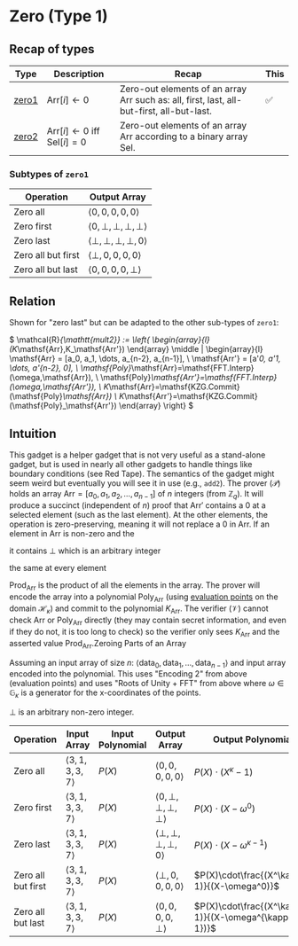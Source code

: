 # Zero (Type 1)

## Recap of types

| Type              | Description                                          | Recap                                                        | This |
| ----------------- | ---------------------------------------------------- | ------------------------------------------------------------ | ---- |
| [zero1](../zero1) | $\mathsf{Arr}[i]\leftarrow0$                         | Zero-out elements of an array $\mathsf{Arr}$ such as: all, first, last, all-but-first, all-but-last. | ✅    |
| [zero2](../zero2) | $\mathsf{Arr}[i]\leftarrow0$ iff $\mathsf{Sel}[i]=0$ | Zero-out elements of an array $\mathsf{Arr}$ according to a binary array $\mathsf{Sel}$. |      |

### Subtypes of $\texttt{zero1}$

| Operation          | Output Array                            |
| ------------------ | --------------------------------------- |
| Zero all           | $\langle 0,0,0,0,0 \rangle$             |
| Zero first         | $\langle 0,\bot,\bot,\bot,\bot \rangle$ |
| Zero last          | $\langle \bot,\bot,\bot,\bot,0 \rangle$ |
| Zero all but first | $\langle \bot,0,0,0,0 \rangle$          |
| Zero all but last  | $\langle 0,0,0,0,\bot \rangle$          |

## Relation

Shown for "zero last" but can be adapted to the other sub-types of $\texttt{zero1}$:



  $ \mathcal{R}_{\mathtt{mult2}} := \left\{ \begin{array}{l} (K_\mathsf{Arr},K_\mathsf{Arr'}) \end{array} \middle | \begin{array}{l} \mathsf{Arr} = [a_0, a_1, \dots, a_{n-2}, a_{n-1}], \\ \mathsf{Arr'} = [a'_0, a'_1, \dots, a'_{n-2}, 0], \\ \mathsf{Poly}_\mathsf{Arr}=\mathsf{FFT.Interp}(\omega,\mathsf{Arr}), \\ \mathsf{Poly}_\mathsf{Arr'}=\mathsf{FFT.Interp}(\omega,\mathsf{Arr'}), \\ K_\mathsf{Arr}=\mathsf{KZG.Commit}(\mathsf{Poly}_\mathsf{Arr}) \\ K_\mathsf{Arr'}=\mathsf{KZG.Commit}(\mathsf{Poly}_\mathsf{Arr'}) \end{array} \right\} $

## Intuition

This gadget is a helper gadget that is not very useful as a stand-alone gadget, but is used in nearly all other gadgets to handle things like boundary conditions (see Red Tape). The semantics of the gadget might seem weird but eventually you will see it in use (e.g., $\texttt{add2}$). The prover ($\mathcal{P}$) holds an array $\mathsf{Arr} = [a_0, a_1, a_2, \dots, a_{n-1}]$ of $n$ integers (from $\mathbb{Z}_q$). It will produce a succinct (independent of $n$) proof that $\mathsf{Arr'}$ contains a 0 at a selected element (such as the last element). At the other elements, the operation is zero-preserving, meaning it will not replace a 0 in $\mathsf{Arr}$. If an element in $\mathsf{Arr}$ is non-zero and the 



it contains $\bot$ which is  an arbitrary integer 

 the same at every element 

 $\mathsf{Prod}_\mathsf{Arr}$ is the product of all the elements in the array. The prover will encode the array into a polynomial $\mathsf{Poly}_\mathsf{Arr}$ (using [evaluation points](../../background/poly-iop) on the domain $\mathcal{H}_\kappa$) and commit to the polynomial $K_\mathsf{Arr}$. The verifier ($\mathcal{V}$) cannot check $\textsf{Arr}$ or $\mathsf{Poly}_\mathsf{Arr}$ directly (they may contain secret information, and even if they do not, it is too long to check) so the verifier only sees $K_\mathsf{Arr}$ and the asserted value $\mathsf{Prod_\mathsf{Arr}}$.Zeroing Parts of an Array

Assuming an input array of size $n$: $\langle \mathsf{data}_0,\mathsf{data}_1,\ldots,\mathsf{data}_{n-1}\rangle$ and input array encoded into the polynomial. This uses "Encoding 2" from above (evaluation points) and uses "Roots of Unity + FFT" from above where $\omega\in\mathbb{G}_\kappa$ is a generator for the x-coordinates of the points.

$\bot$ is an arbitrary non-zero integer.

| Operation          | Input Array                 | Input Polynomial | Output Array                            | Output Polynomial                                     |
| ------------------ | --------------------------- | ---------------- | --------------------------------------- | ----------------------------------------------------- |
| Zero all           | $\langle 3,1,3,3,7 \rangle$ | $P(X)$           | $\langle 0,0,0,0,0 \rangle$             | $P(X)\cdot(X^\kappa-1)$                               |
| Zero first         | $\langle 3,1,3,3,7 \rangle$ | $P(X)$           | $\langle 0,\bot,\bot,\bot,\bot \rangle$ | $P(X)\cdot(X-\omega^0)$                               |
| Zero last          | $\langle 3,1,3,3,7 \rangle$ | $P(X)$           | $\langle \bot,\bot,\bot,\bot,0 \rangle$ | $P(X)\cdot(X-\omega^{\kappa-1})$                      |
| Zero all but first | $\langle 3,1,3,3,7 \rangle$ | $P(X)$           | $\langle \bot,0,0,0,0 \rangle$          | $P(X)\cdot\frac{(X^\kappa-1)}{(X-\omega^0)}$          |
| Zero all but last  | $\langle 3,1,3,3,7 \rangle$ | $P(X)$           | $\langle 0,0,0,0,\bot \rangle$          | $P(X)\cdot\frac{(X^\kappa-1)}{(X-\omega^{\kappa-1})}$ |

